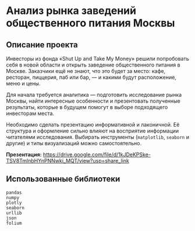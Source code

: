 
# Анализ рынка заведений общественного питания Москвы

## Описание проекта

Инвесторы из фонда «Shut Up and Take My Money» решили попробовать себя в новой области и открыть заведение общественного питания в Москве. Заказчики ещё не знают, что это будет за место: кафе, ресторан, пиццерия, паб или бар, — и какими будут расположение, меню и цены.

Для начала требуется аналитика — подготовить исследование рынка Москвы, найти интересные особенности и презентовать полученные результаты, которые в будущем помогут в выборе подходящего инвесторам места.

Необходимо сделать презентацию информативной и лаконичной. Её структура и оформление сильно влияют на восприятие информации читателями исследования. Выбирать инструменты (`matplotlib`, `seaborn` и другие) и типы визуализаций можно самостоятельно.

**Презентация:** https://drive.google.com/file/d/1kJDeKPSke-TSV8TmlnbHYnPNNwki_MQT/view?usp=share_link

## Использованные библиотеки
```
pandas
numpy
plotly
seaborn
urllib
json
folium
```
